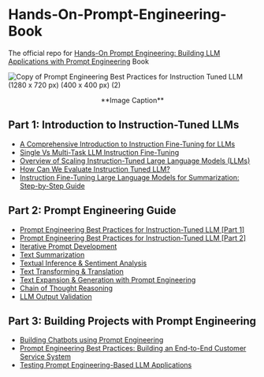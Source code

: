 # Hands-On-Prompt-Engineering-Book
The official repo for [Hands-On Prompt Engineering: Building LLM Applications with Prompt Engineering](https://youssefhosni.gumroad.com/l/xsmguv?layout=profile) Book

![Copy of Prompt Engineering Best Practices for Instruction Tuned LLM (1280 x 720 px) (400 x 400 px) (2)](https://github.com/user-attachments/assets/2507ebbe-f644-45cf-8059-9fd8cf7e1e5e)
<center>**Image Caption**</center>

## Part 1: Introduction to Instruction-Tuned LLMs ##
* [A Comprehensive Introduction to Instruction Fine-Tuning for LLMs]()
* [Single Vs Multi-Task LLM Instruction Fine-Tuning	]()
* [Overview of Scaling Instruction-Tuned Large Language Models (LLMs)	]()
* [How Can We Evaluate Instruction Tuned LLM?	]()
* [Instruction Fine-Tuning Large Language Models for Summarization: Step-by-Step Guide]()

## Part 2: Prompt Engineering Guide ##
* [Prompt Engineering Best Practices for Instruction-Tuned LLM [Part 1]]()
* [Prompt Engineering Best Practices for Instruction-Tuned LLM [Part 2]]()
* [Iterative Prompt Development]()
* [Text Summarization]()
* [Textual Inference & Sentiment Analysis]()
* [Text Transforming & Translation]()
* [Text Expansion & Generation with Prompt Engineering]()
* [Chain of Thought Reasoning]()
* [LLM Output Validation]()

## Part 3: Building Projects with Prompt Engineering ##
* [Building Chatbots using Prompt Engineering]()
* [Prompt Engineering Best Practices: Building an End-to-End Customer Service System]()
* [Testing Prompt Engineering-Based LLM Applications]()
